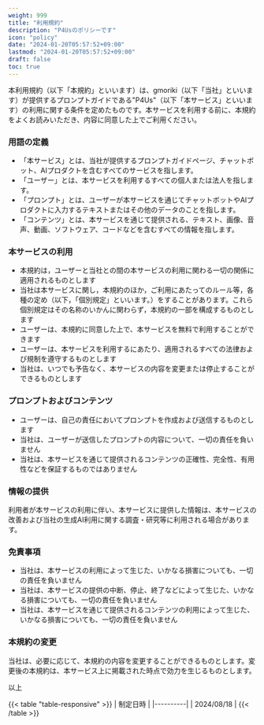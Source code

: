 ```yaml
---
weight: 999
title: "利用規約"
description: "P4Usのポリシーです"
icon: "policy"
date: "2024-01-20T05:57:52+09:00"
lastmod: "2024-01-20T05:57:52+09:00"
draft: false
toc: true
---
```


本利用規約（以下「本規約」といいます）は、gmoriki（以下「当社」といいます）が提供するプロンプトガイドである"P4Us"（以下「本サービス」といいます）の利用に関する条件を定めたものです。本サービスを利用する前に、本規約をよくお読みいただき、内容に同意した上でご利用ください。

### 用語の定義

* 「本サービス」とは、当社が提供するプロンプトガイドページ、チャットボット、AIプロダクトを含むすべてのサービスを指します。
* 「ユーザー」とは、本サービスを利用するすべての個人または法人を指します。
* 「プロンプト」とは、ユーザーが本サービスを通じてチャットボットやAIプロダクトに入力するテキストまたはその他のデータのことを指します。
* 「コンテンツ」とは、本サービスを通じて提供される、テキスト、画像、音声、動画、ソフトウェア、コードなどを含むすべての情報を指します。

### 本サービスの利用

* 本規約は，ユーザーと当社との間の本サービスの利用に関わる一切の関係に適用されるものとします
* 当社は本サービスに関し，本規約のほか，ご利用にあたってのルール等，各種の定め（以下，「個別規定」といいます。）をすることがあります。これら個別規定はその名称のいかんに関わらず，本規約の一部を構成するものとします
* ユーザーは、本規約に同意した上で、本サービスを無料で利用することができます
* ユーザーは、本サービスを利用するにあたり、適用されるすべての法律および規制を遵守するものとします
* 当社は、いつでも予告なく、本サービスの内容を変更または停止することができるものとします

### プロンプトおよびコンテンツ

* ユーザーは、自己の責任においてプロンプトを作成および送信するものとします
* 当社は、ユーザーが送信したプロンプトの内容について、一切の責任を負いません
* 当社は、本サービスを通じて提供されるコンテンツの正確性、完全性、有用性などを保証するものではありません

### 情報の提供

利⽤者が本サービスの利⽤に伴い、本サービスに提供した情報は、本サービスの改善および当社の生成AI利用に関する調査・研究等に利用される場合があります。

### 免責事項

* 当社は、本サービスの利用によって生じた、いかなる損害についても、一切の責任を負いません
* 当社は、本サービスの提供の中断、停止、終了などによって生じた、いかなる損害についても、一切の責任を負いません
* 当社は、本サービスを通じて提供されるコンテンツの利用によって生じた、いかなる損害についても、一切の責任を負いません

### 本規約の変更

当社は、必要に応じて、本規約の内容を変更することができるものとします。変更後の本規約は、本サービス上に掲載された時点で効力を生じるものとします。

以上

{{< table "table-responsive" >}}
| 制定日時 | 
|----------|
| 2024/08/18 | 
{{< /table >}}